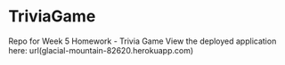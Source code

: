 # TriviaGame
Repo for Week 5 Homework - Trivia Game
View the deployed application here: url(glacial-mountain-82620.herokuapp.com)
